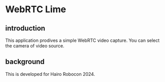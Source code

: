 # WebRTC Lime

## introduction

This application prodives a simple WebRTC video capture.
You can select the camera of video source.

## background

This is developed for Hairo Robocon 2024.
